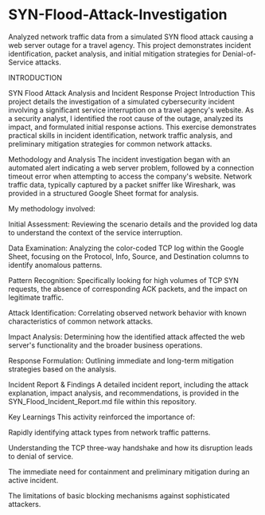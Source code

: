 # SYN-Flood-Attack-Investigation
Analyzed network traffic data from a simulated SYN flood attack causing a web server outage for a travel agency. This project demonstrates incident identification, packet analysis, and initial mitigation strategies for Denial-of-Service attacks.


INTRODUCTION

SYN Flood Attack Analysis and Incident Response
Project Introduction
This project details the investigation of a simulated cybersecurity incident involving a significant service interruption on a travel agency's website. As a security analyst, I identified the root cause of the outage, analyzed its impact, and formulated initial response actions. This exercise demonstrates practical skills in incident identification, network traffic analysis, and preliminary mitigation strategies for common network attacks.

Methodology and Analysis
The incident investigation began with an automated alert indicating a web server problem, followed by a connection timeout error when attempting to access the company's website. Network traffic data, typically captured by a packet sniffer like Wireshark, was provided in a structured Google Sheet format for analysis.

My methodology involved:

Initial Assessment: Reviewing the scenario details and the provided log data to understand the context of the service interruption.

Data Examination: Analyzing the color-coded TCP log within the Google Sheet, focusing on the Protocol, Info, Source, and Destination columns to identify anomalous patterns.

Pattern Recognition: Specifically looking for high volumes of TCP SYN requests, the absence of corresponding ACK packets, and the impact on legitimate traffic.

Attack Identification: Correlating observed network behavior with known characteristics of common network attacks.

Impact Analysis: Determining how the identified attack affected the web server's functionality and the broader business operations.

Response Formulation: Outlining immediate and long-term mitigation strategies based on the analysis.

Incident Report & Findings
A detailed incident report, including the attack explanation, impact analysis, and recommendations, is provided in the SYN_Flood_Incident_Report.md file within this repository.

Key Learnings
This activity reinforced the importance of:

Rapidly identifying attack types from network traffic patterns.

Understanding the TCP three-way handshake and how its disruption leads to denial of service.

The immediate need for containment and preliminary mitigation during an active incident.

The limitations of basic blocking mechanisms against sophisticated attackers.
